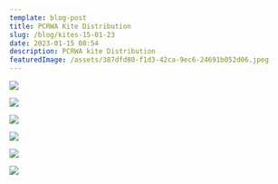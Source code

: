 ```yaml
---
template: blog-post
title: PCRWA Kite Distribution
slug: /blog/kites-15-01-23
date: 2023-01-15 08:54
description: PCRWA kite Distribution
featuredImage: /assets/387dfd80-f1d3-42ca-9ec6-24691b052d06.jpeg
---
```

![](/assets/1712affa-6904-4ce1-ab65-76920745c622.jpeg)

![](/assets/0dc45bbe-65da-4b61-9c1c-05653bc6a1a4.jpeg)

![](/assets/a4e866de-b7b1-4c91-8af2-049a88a87a0b.jpeg)

![](/assets/3785b2fc-eb18-49a2-8690-1695f067e82b.jpeg)

![](/assets/a673217c-2de6-4295-a69f-faca928602f8.jpeg)

![](/assets/59a580c7-3c71-4692-bd84-be029f2353fd.jpeg)